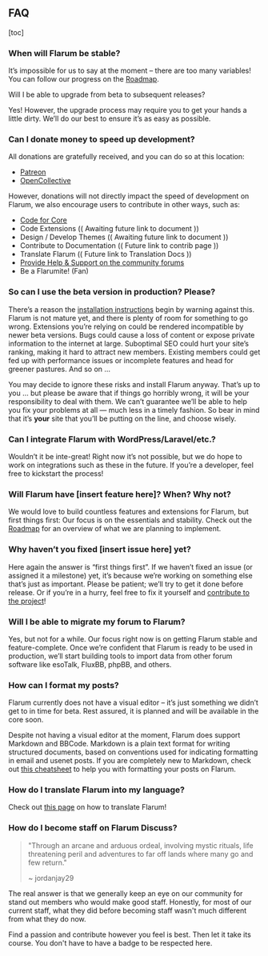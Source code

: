 ## FAQ

[toc]

### When will Flarum be stable?

It’s impossible for us to say at the moment – there are too many variables! You can follow our progress on the [Roadmap](http://flarum.org/roadmap).

Will I be able to upgrade from beta to subsequent releases?

Yes! However, the upgrade process may require you to get your hands a little dirty. We’ll do our best to ensure it’s as easy as possible.

### Can I donate money to speed up development?

All donations are gratefully received, and you can do so at this location:

- [Patreon](http://flarum.org/donate)
- [OpenCollective](https://opencollective.com/flarum)

However, donations will not directly impact the speed of development on Flarum, we also encourage users to contribute in other ways, such as:

 - [Code for Core](https://github.com/flarum/core)
 - Code Extensions (( Awaiting future link to document ))
 - Design / Develop Themes (( Awaiting future link to document ))
 - Contribute to Documentation (( Future link to contrib page ))
 - Translate Flarum (( Future link to Translation Docs ))
 - [Provide Help & Support on the community forums](https://discuss.flarum.org/)
 - Be a Flarumite! (Fan)

### So can I use the beta version in production? Please?

There’s a reason the [installation instructions](http://flarum.org/docs/installation/) begin by warning against this. Flarum is not mature yet, and there is plenty of room for something to go wrong. Extensions you’re relying on could be rendered incompatible by newer beta versions. Bugs could cause a loss of content or expose private information to the internet at large. Suboptimal SEO could hurt your site’s ranking, making it hard to attract new members. Existing members could get fed up with performance issues or incomplete features and head for greener pastures. And so on …

You may decide to ignore these risks and install Flarum anyway. That’s up to you … but please be aware that if things go horribly wrong, it will be your responsibility to deal with them. We can’t guarantee we’ll be able to help you fix your problems at all — much less in a timely fashion. So bear in mind that it’s **your** site that you’ll be putting on the line, and choose wisely.

### Can I integrate Flarum with WordPress/Laravel/etc.?

Wouldn’t it be inte-great! Right now it’s not possible, but we do hope to work on integrations such as these in the future. If you’re a developer, feel free to kickstart the process!

### Will Flarum have [insert feature here]? When? Why not?

We would love to build countless features and extensions for Flarum, but first things first: Our focus is on the essentials and stability. Check out the [Roadmap](http://flarum.org/roadmap) for an overview of what we are planning to implement.

### Why haven’t you fixed [insert issue here] yet?

Here again the answer is “first things first”. If we haven’t fixed an issue (or assigned it a milestone) yet, it’s because we’re working on something else that’s just as important. Please be patient; we’ll try to get it done before release. Or if you’re in a hurry, feel free to fix it yourself and [contribute to the project](http://flarum.org/docs/contributing)!

### Will I be able to migrate my forum to Flarum?

Yes, but not for a while. Our focus right now is on getting Flarum stable and feature-complete. Once we’re confident that Flarum is ready to be used in production, we’ll start building tools to import data from other forum software like esoTalk, FluxBB, phpBB, and others.

### How can I format my posts?

Flarum currently does not have a visual editor – it’s just something we didn’t get to in time for beta. Rest assured, it is planned and will be available in the core soon.

Despite not having a visual editor at the moment, Flarum does support Markdown and BBCode. Markdown is a plain text format for writing structured documents, based on conventions used for indicating formatting in email and usenet posts. If you are completely new to Markdown, check out [this cheatsheet](https://github.com/adam-p/markdown-here/wiki/Markdown-Cheatsheet) to help you with formatting your posts on Flarum.

### How do I translate Flarum into my language?

Check out [this page](https://github.com/Arkinn/docs/blob/master/extend/internationalization.md) on how to translate Flarum!

### How do I become staff on Flarum Discuss?

> "Through an arcane and arduous ordeal, involving mystic rituals, life threatening peril and adventures to far off lands where many go and few return."
> 
> ~ jordanjay29

The real answer is that we generally keep an eye on our community for stand out members who would make good staff. Honestly, for most of our current staff, what they did before becoming staff wasn't much different from what they do now.

Find a passion and contribute however you feel is best. Then let it take its course. You don't have to have a badge to be respected here.
